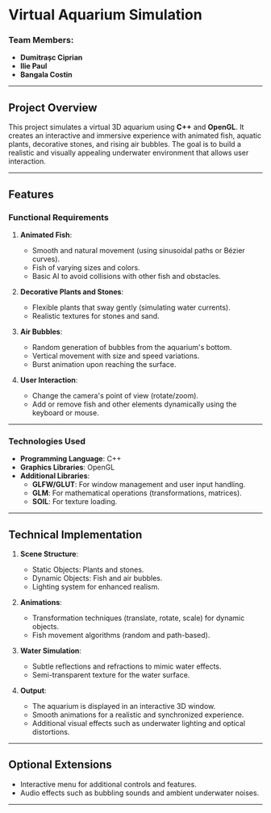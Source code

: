 # Virtual Aquarium Simulation

### Team Members:
- **Dumitrașc Ciprian**
- **Ilie Paul**
- **Bangala Costin**

---

## Project Overview
This project simulates a virtual 3D aquarium using **C++** and **OpenGL**. It creates an interactive and immersive experience with animated fish, aquatic plants, decorative stones, and rising air bubbles. The goal is to build a realistic and visually appealing underwater environment that allows user interaction.

---

## Features

### Functional Requirements
1. **Animated Fish**:
   - Smooth and natural movement (using sinusoidal paths or Bézier curves).
   - Fish of varying sizes and colors.
   - Basic AI to avoid collisions with other fish and obstacles.

2. **Decorative Plants and Stones**:
   - Flexible plants that sway gently (simulating water currents).
   - Realistic textures for stones and sand.

3. **Air Bubbles**:
   - Random generation of bubbles from the aquarium's bottom.
   - Vertical movement with size and speed variations.
   - Burst animation upon reaching the surface.

4. **User Interaction**:
   - Change the camera's point of view (rotate/zoom).
   - Add or remove fish and other elements dynamically using the keyboard or mouse.

---

### Technologies Used
- **Programming Language**: C++
- **Graphics Libraries**: OpenGL
- **Additional Libraries**:
  - **GLFW/GLUT**: For window management and user input handling.
  - **GLM**: For mathematical operations (transformations, matrices).
  - **SOIL**: For texture loading.

---

## Technical Implementation

1. **Scene Structure**:
   - Static Objects: Plants and stones.
   - Dynamic Objects: Fish and air bubbles.
   - Lighting system for enhanced realism.

2. **Animations**:
   - Transformation techniques (translate, rotate, scale) for dynamic objects.
   - Fish movement algorithms (random and path-based).

3. **Water Simulation**:
   - Subtle reflections and refractions to mimic water effects.
   - Semi-transparent texture for the water surface.

4. **Output**:
   - The aquarium is displayed in an interactive 3D window.
   - Smooth animations for a realistic and synchronized experience.
   - Additional visual effects such as underwater lighting and optical distortions.

---

## Optional Extensions
- Interactive menu for additional controls and features.
- Audio effects such as bubbling sounds and ambient underwater noises.

---
